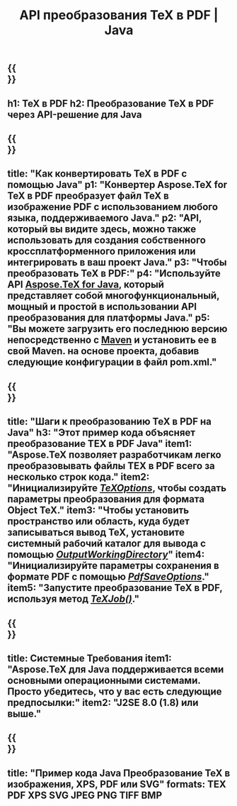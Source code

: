 ﻿---
translation: true
template: /_templates/_conversion-child-java.md
title: API преобразования TeX в PDF | Java
description: Функциональность преобразования TeX в PDF. Интегрируйте эту локальную библиотеку Java в свой проект или используйте кроссплатформенные приложения для преобразования TeX в PDF.
keywords: tex в pdf API jpeg, интегрировать tex2pdf
url: /java/conversion/tex-to-pdf/
family: tex
platformtag: java
feature: conversion
informat: TEX
outformat: PDF
otherformats: BMP PNG JPEG TIFF XPS SVG
---


{{<section banner>}}
---
h1: TeX в PDF
h2: Преобразование TeX в PDF через API-решение для Java
---

{{<section overview>}}
---
title: "Как конвертировать TeX в PDF с помощью Java"
p1: "Конвертер Aspose.TeX for TeX в PDF преобразует файл TeX в изображение PDF с использованием любого языка, поддерживаемого Java."
p2: "API, который вы видите здесь, можно также использовать для создания собственного кроссплатформенного приложения или интегрировать в ваш проект Java."
p3: "Чтобы преобразовать TeX в PDF:"
p4: "Используйте API [Aspose.TeX for Java](https://products.aspose.com/tex/java), который представляет собой многофункциональный, мощный и простой в использовании API преобразования для платформы Java."
p5: "Вы можете загрузить его последнюю версию непосредственно с [Maven](https://repository.aspose.com/webapp/#/artifacts/browse/tree/General/repo/com/aspose/aspose-tex) и установить ее в свой Maven. на основе проекта, добавив следующие конфигурации в файл pom.xml."
---

{{<section feature1>}}
---
title: "Шаги к преобразованию TeX в PDF на Java"
h3: "Этот пример кода объясняет преобразование TEX в PDF Java"
item1: "Aspose.TeX позволяет разработчикам легко преобразовывать файлы TEX в PDF всего за несколько строк кода."
item2: "Инициализируйте [*TeXOptions*](https://reference.aspose.com/tex/java/com.aspose.tex/TeXOptions), чтобы создать параметры преобразования для формата Object TeX."
item3: "Чтобы установить пространство или область, куда будет записываться вывод TeX, установите системный рабочий каталог для вывода с помощью [*OutputWorkingDirectory*](https://reference.aspose.com/tex/java/com.aspose.tex/TeXOptions#getOutputWorkingDirectory--)"
item4: "Инициализируйте параметры сохранения в формате PDF с помощью [*PdfSaveOptions*](https://reference.aspose.com/tex/java/com.aspose.tex.rendering/PdfSaveOptions)."
item5: "Запустите преобразование TeX в PDF, используя метод [*TeXJob()*](https://reference.aspose.com/tex/java/com.aspose.tex/TeXJob)."
---

{{<section feature2>}}
---
title: Системные Требования
item1: "Aspose.TeX для Java поддерживается всеми основными операционными системами. Просто убедитесь, что у вас есть следующие предпосылки:"
item2: "J2SE 8.0 (1.8) или выше."
---

{{<section widget>}}
---
title: "Пример кода Java Преобразование TeX в изображения, XPS, PDF или SVG"
formats: TEX PDF XPS SVG JPEG PNG TIFF BMP
---
